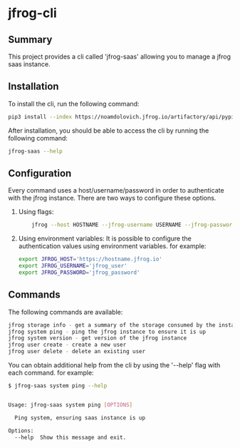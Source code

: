 # jfrog-cli

## Summary

This project provides a cli called 'jfrog-saas' allowing you to manage a jfrog saas instance.

## Installation

To install the cli, run the following command:

```bash
pip3 install --index https://noamdolovich.jfrog.io/artifactory/api/pypi/jfrog/simple jfrog
```

After installation, you should be able to access the cli by running the following command:

```bash
jfrog-saas --help
```

## Configuration

Every command uses a host/username/password in order to authenticate with the jfrog instance. There are two ways to configure these options.

1. Using flags:

   ```bash
       jfrog --host HOSTNAME --jfrog-username USERNAME --jfrog-password PASSWORD COMMAND...
   ```

2. Using environment variables:
   It is possible to configure the authentication values using environment variables. for example:

   ```bash
   export JFROG_HOST='https://hostname.jfrog.io'
   export JFROG_USERNAME='jfrog_user'
   export JFROG_PASSWORD='jfrog_password'
   ```

## Commands

The following commands are available:

```bash
jfrog storage info - get a summary of the storage consumed by the instance
jfrog system ping - ping the jfrog instance to ensure it is up
jfrog system version - get version of the jfrog instance
jfrog user create - create a new user
jfrog user delete - delete an existing user
```

You can obtain additional help from the cli by using the '--help' flag with each command. for example:

```bash
$ jfrog-saas system ping --help


Usage: jfrog-saas system ping [OPTIONS]

  Ping system, ensuring saas instance is up

Options:
  --help  Show this message and exit.
```
